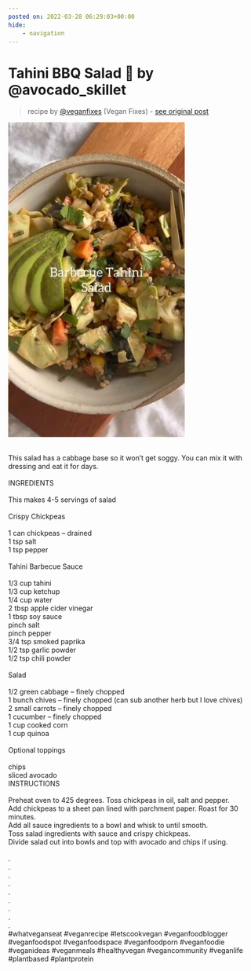 ```yaml
---
posted on: 2022-03-28 06:29:03+00:00
hide:
    - navigation
---
```


# Tahini BBQ Salad 🥗 by @avocado_skillet  

> recipe by [@veganfixes](https://www.instagram.com/veganfixes/) 
(Vegan Fixes) - [see original post](https://instagram.com/p/CbozBpgLF7B)

![](../img/veganfixes_28-03-2022_0603.png)

\
This salad has a cabbage base so it won’t get soggy. You can mix it with dressing and eat it for days.\
\
INGREDIENTS\
\
This makes 4-5 servings of salad\
\
Crispy Chickpeas\
\
1 can chickpeas – drained\
1 tsp salt\
1 tsp pepper\
\
Tahini Barbecue Sauce\
\
1/3 cup tahini\
1/3 cup ketchup\
1/4 cup water\
2 tbsp apple cider vinegar\
1 tbsp soy sauce\
pinch salt\
pinch pepper\
3/4 tsp smoked paprika\
1/2 tsp garlic powder\
1/2 tsp chili powder\
\
Salad\
\
1/2 green cabbage – finely chopped\
1 bunch chives – finely chopped (can sub another herb but I love chives)\
2 small carrots – finely chopped\
1 cucumber – finely chopped\
1 cup cooked corn\
1 cup quinoa\
\
Optional toppings\
\
chips\
sliced avocado\
INSTRUCTIONS\
\
Preheat oven to 425 degrees. Toss chickpeas in oil, salt and pepper.\
Add chickpeas to a sheet pan lined with parchment paper. Roast for 30 minutes.\
Add all sauce ingredients to a bowl and whisk to until smooth.\
Toss salad ingredients with sauce and crispy chickpeas.\
Divide salad out into bowls and top with avocado and chips if using.\
\
.\
.\
.\
.\
.\
.\
.\
.\
.\
\#whatveganseat \#veganrecipe \#letscookvegan \#veganfoodblogger \#veganfoodspot \#veganfoodspace \#veganfoodporn \#veganfoodie \#veganideas \#veganmeals \#healthyvegan \#vegancommunity \#veganlife \#plantbased \#plantprotein 
